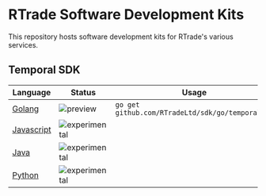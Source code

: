 # RTrade Software Development Kits

This repository hosts software development kits for RTrade's various services.

## Temporal SDK

| Language                     | Status                                                                    | Usage                                            | Examples                      |
|------------------------------|---------------------------------------------------------------------------|--------------------------------------------------|-------------------------------|
| [Golang](/go/temporal)       | ![preview](https://img.shields.io/badge/status-preview-orange.svg) | `go get github.com/RTradeLtd/sdk/go/temporal...` | [`docs/examples/go`](/examples/go) |
| [Javascript](/js/temporal)   | ![experimental](https://img.shields.io/badge/status-experimental-red.svg) |                                                  |                               |
| [Java](/java/cloud/temporal) | ![experimental](https://img.shields.io/badge/status-experimental-red.svg) |                                                  |                               |
| [Python](/py/temporal)   | ![experimental](https://img.shields.io/badge/status-experimental-red.svg) |                                                  |                               |
